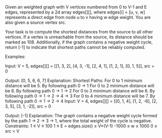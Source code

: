 Given an weighted graph with V vertices numbered from 0 to V-1 and E edges, represented by a 2d array edges[][], where edges[i] = [u, v, w] represents a direct edge from node u to v having w edge weight. You are also given a source vertex src.

Your task is to compute the shortest distances from the source to all other vertices. If a vertex is unreachable from the source, its distance should be marked as 108. Additionally, if the graph contains a negative weight cycle, return [-1] to indicate that shortest paths cannot be reliably computed.

Examples:

Input: V = 5, edges[][] = [[1, 3, 2], [4, 3, -1], [2, 4, 1], [1, 2, 1], [0, 1, 5]], src = 0

Output: [0, 5, 6, 6, 7]
Explanation: Shortest Paths:
For 0 to 1 minimum distance will be 5. By following path 0 → 1
For 0 to 2 minimum distance will be 6. By following path 0 → 1  → 2
For 0 to 3 minimum distance will be 6. By following path 0 → 1  → 2 → 4 → 3 
For 0 to 4 minimum distance will be 7. By following path 0 → 1  → 2 → 4
Input: V = 4, edges[][] = [[0, 1, 4], [1, 2, -6], [2, 3, 5], [3, 1, -2]], src = 0

Output: [-1]
Explanation: The graph contains a negative weight cycle formed by the path 1 → 2 → 3 → 1, where the total weight of the cycle is negative.
Constraints:
1 ≤ V ≤ 100
1 ≤ E = edges.size() ≤ V*(V-1)
-1000 ≤ w ≤ 1000
0 ≤ src < V